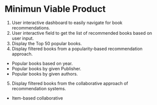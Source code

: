 # Minimun Viable Product
1. User interactive dashboard to easily navigate for book recommendations. 
2. User interactive field to get the list of recommended books based on user input. 
3. Display the Top 50 popular books.
4. Display filtered books from a popularity-based recommendation approach. 
-   Popular books based on year.
-   Popular books by given Publisher. 
-   Popular books by given authors. 
5. Display filtered books from the collaborative approach of recommendation systems. 
-   Item-based collaborative

